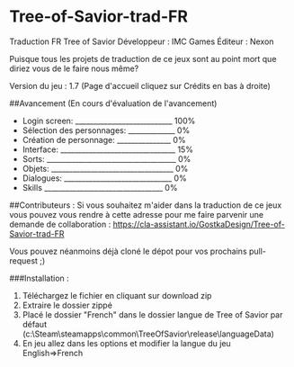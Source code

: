 # Tree-of-Savior-trad-FR
Traduction FR Tree of Savior Développeur : IMC Games Éditeur : Nexon

Puisque tous les projets de traduction de ce jeux sont au point mort que diriez vous de le faire nous même?

Version du jeu : 1.7 (Page d'accueil cliquez sur Crédits en bas à droite)

##Avancement (En cours d'évaluation de l'avancement)

- Login screen: ___________________________ 100%
- Sélection des personnages: _____________ 0%
- Création de personnage: _______________ 0%
- Interface: ________________________________ 15%
- Sorts: ____________________________________ 0%
- Objets: __________________________________ 0%
- Dialogues: ______________________________ 0%
- Skills _________________________________ 0%



##Contributeurs :
Si vous souhaitez m'aider dans la traduction de ce jeux vous pouvez vous rendre à cette adresse pour me faire parvenir une demande de collaboration :
https://cla-assistant.io/GostkaDesign/Tree-of-Savior-trad-FR

Vous pouvez néanmoins déjà cloné le dépot pour vos prochains pull-request ;)



###Installation :

1. Téléchargez le fichier en cliquant sur download zip
2. Extraire le dossier zippé
3. Placé le dossier "French" dans le dossier langue de Tree of Savior par défaut (c:\Steam\steamapps\common\TreeOfSavior\release\languageData\)
4. En jeu allez dans les options et modifier la langue du jeu English=>French